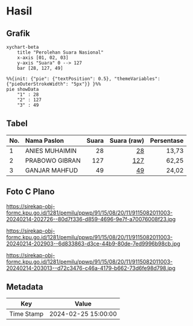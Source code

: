 # Hasil

## Grafik

```mermaid
xychart-beta
    title "Perolehan Suara Nasional"
    x-axis [01, 02, 03]
    y-axis "Suara" 0 --> 127
    bar [28, 127, 49]
```

```mermaid
%%{init: {"pie": {"textPosition": 0.5}, "themeVariables": {"pieOuterStrokeWidth": "5px"}} }%%
pie showData
    "1" : 28
    "2" : 127
    "3" : 49
```

## Tabel

| No. | Nama Paslon    | Suara | Suara (raw) | Persentase |
|:--- |:-------------- | -----:| -----------:| ----------:|
| 1   | ANIES MUHAIMIN | 28    | [28][p-1]   | 13,73      |
| 2   | PRABOWO GIBRAN | 127   | [127][p-2]  | 62,25      |
| 3   | GANJAR MAHFUD  | 49    | [49][p-3]   | 24,02      |


[p-1]: https://github.com/gigit-pemilu/pemilu-2024/blob/main/pilpres/hitung-suara/sub/91-papua/sub/15-waropen/sub/08-urei-faisei/sub/2011-rorisi/sub/003-tps/sub/paslon-1.txt
[p-2]: https://github.com/gigit-pemilu/pemilu-2024/blob/main/pilpres/hitung-suara/sub/91-papua/sub/15-waropen/sub/08-urei-faisei/sub/2011-rorisi/sub/003-tps/sub/paslon-2.txt
[p-3]: https://github.com/gigit-pemilu/pemilu-2024/blob/main/pilpres/hitung-suara/sub/91-papua/sub/15-waropen/sub/08-urei-faisei/sub/2011-rorisi/sub/003-tps/sub/paslon-3.txt

## Foto C Plano

https://sirekap-obj-formc.kpu.go.id/1281/pemilu/ppwp/91/15/08/20/11/9115082011003-20240214-202726--80d7f336-d859-4696-9e7f-a70076008f23.jpg

https://sirekap-obj-formc.kpu.go.id/1281/pemilu/ppwp/91/15/08/20/11/9115082011003-20240214-202903--6d833863-d3ce-44b9-80de-7ed9996b98cb.jpg

https://sirekap-obj-formc.kpu.go.id/1281/pemilu/ppwp/91/15/08/20/11/9115082011003-20240214-203013--d72c3476-c46a-4179-b662-73d6fe98d798.jpg


## Metadata

| Key        | Value               |
| ---------- | ------------------- |
| Time Stamp | 2024-02-25 15:00:00 |



